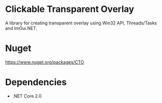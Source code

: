# Clickable Transparent Overlay
A library for creating transparent overlay using Win32 API, Threads/Tasks and ImGui.NET.

# Nuget
https://www.nuget.org/packages/CTO

# Dependencies
* .NET Core 2.0